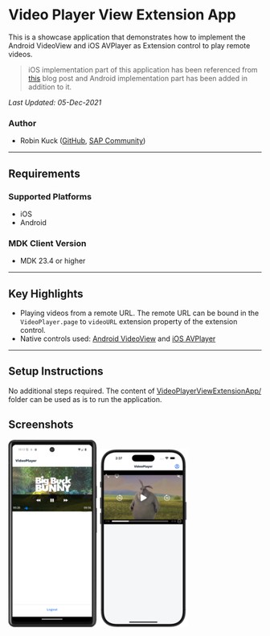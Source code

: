 # Video Player View Extension App

This is a showcase application that demonstrates how to implement the Android VideoView and iOS AVPlayer as Extension control to play remote videos.

>iOS implementation part of this application has been referenced from [this](https://blogs.sap.com/2021/04/04/mobile-development-kit-custom-control-videoplayer/) blog post and Android implementation part has been added in addition to it. 

*Last Updated: 05-Dec-2021*

### Author
* Robin Kuck ([GitHub](https://github.com/robinkuck), [SAP Community](https://community.sap.com/t5/user/viewprofilepage/user-id/16438))

***

## Requirements

### Supported Platforms

* iOS
* Android

### MDK Client Version

* MDK 23.4 or higher

***

## Key Highlights

* Playing videos from a remote URL. The remote URL can be bound in the `VideoPlayer.page` to `videoURL` extension property of the extension control.
* Native controls used: [Android VideoView](https://developer.android.com/reference/android/widget/VideoView) and [iOS AVPlayer](https://developer.apple.com/documentation/avfoundation/avplayer)

***

## Setup Instructions

No additional steps required. The content of [VideoPlayerViewExtensionApp/](VideoPlayerViewExtensionApp/) folder can be used as is to run the application.

## Screenshots

<img src="Screenshots/android.png" width="35%"> <img src="Screenshots/ios.png" width="35%">
